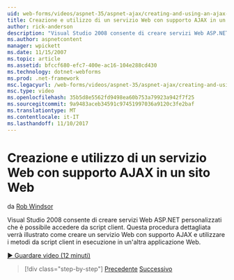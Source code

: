 ```yaml
---
uid: web-forms/videos/aspnet-35/aspnet-ajax/creating-and-using-an-ajax-enabled-web-service-in-a-web-site
title: Creazione e utilizzo di un servizio Web con supporto AJAX in un sito Web | Documenti Microsoft
author: rick-anderson
description: "Visual Studio 2008 consente di creare servizi Web ASP.NET personalizzati che è possibile accedere da script client. Questa procedura dettagliata verrà illustrato come creare un AJ..."
ms.author: aspnetcontent
manager: wpickett
ms.date: 11/15/2007
ms.topic: article
ms.assetid: bfccf680-efc7-400e-ac16-104e288cd430
ms.technology: dotnet-webforms
ms.prod: .net-framework
msc.legacyurl: /web-forms/videos/aspnet-35/aspnet-ajax/creating-and-using-an-ajax-enabled-web-service-in-a-web-site
msc.type: video
ms.openlocfilehash: 35b5d8e5562fd9498ea60b753a79923a942f7f25
ms.sourcegitcommit: 9a9483aceb34591c97451997036a9120c3fe2baf
ms.translationtype: MT
ms.contentlocale: it-IT
ms.lasthandoff: 11/10/2017
---
```

<a name="creating-and-using-an-ajax-enabled-web-service-in-a-web-site"></a>Creazione e utilizzo di un servizio Web con supporto AJAX in un sito Web
====================
da [Rob Windsor](https://twitter.com/robwindsor)

Visual Studio 2008 consente di creare servizi Web ASP.NET personalizzati che è possibile accedere da script client. Questa procedura dettagliata verrà illustrato come creare un servizio Web con supporto AJAX e utilizzare i metodi da script client in esecuzione in un'altra applicazione Web.

[&#9654; Guardare video (12 minuti)](https://channel9.msdn.com/Blogs/ASP-NET-Site-Videos/creating-and-using-an-ajax-enabled-web-service-in-a-web-site)

>[!div class="step-by-step"]
[Precedente](adding-ajax-functionality-to-an-existing-aspnet-page.md)
[Successivo](aspnet-ajax-a-demonstration-of-aspnet-ajax.md)
